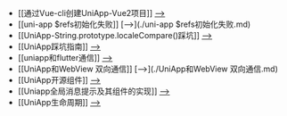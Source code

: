 - [[通过Vue-cli创建UniApp-Vue2项目]] [-->](./通过Vue-cli创建UniApp-Vue2项目.md)
- [[uni-app $refs初始化失败]] [-->](./uni-app $refs初始化失败.md)
- [[UniApp-String.prototype.localeCompare()踩坑]] [-->](./UniApp-String.prototype.localeCompare()踩坑.md)
- [[UniApp踩坑指南]] [-->](./UniApp踩坑指南.md)
- [[uniapp和flutter通信]] [-->](./uniapp和flutter通信.md)
- [[UniApp和WebView 双向通信]] [-->](./UniApp和WebView 双向通信.md)
- [[UniApp开源组件]] [-->](./UniApp开源组件.md)
- [[Uniapp全局消息提示及其组件的实现]] [-->](./Uniapp全局消息提示及其组件的实现.md)
- [[UniApp生命周期]] [-->](./UniApp生命周期.md)
